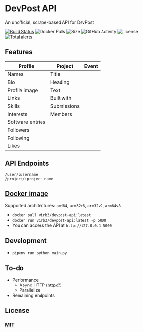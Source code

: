 # DevPost API
An unofficial, scrape-based API for DevPost

[![Build Status](https://travis-ci.org/ViRb3/devpost-api.svg?branch=master)](https://travis-ci.org/ViRb3/devpost-api)
![Docker Pulls](https://img.shields.io/docker/pulls/virb3/devpost-api)
![Size](https://img.shields.io/github/repo-size/ViRb3/devpost-api)
![GitHub Activity](https://img.shields.io/github/last-commit/ViRb3/devpost-api)
![License](https://img.shields.io/github/license/ViRb3/devpost-api)
[![Total alerts](https://img.shields.io/lgtm/alerts/g/ViRb3/devpost-api.svg?logo=lgtm&logoWidth=18)](https://lgtm.com/projects/g/ViRb3/devpost-api/alerts/)

## Features
| Profile           | Project           | Event
| ---               | ---               | ---
| Names             | Title             |
| Bio               | Heading
| Profile image     | Text
| Links             | Built with
| Skills            | Submissions
| Interests         | Members
| Software entries  |
| Followers         |
| Following         |
| Likes             |

## API Endpoints
```
/user/:username
/project/:project_name
```

## [Docker image](https://hub.docker.com/r/virb3/devpost-api)
Supported architectures: `amd64`, `arm32v6`, `arm32v7`, `arm64v8`
- `docker pull virb3/devpost-api:latest`
- `docker run virb3/devpost-api:latest -p 5000`
- You can access the API at `http://127.0.0.1:5000`
## Development
- `pipenv run python main.py`

## To-do
- Performance
  - Async HTTP ([httpx?](https://github.com/encode/httpx))
  - Parallelize
- Remaining endpoints

## License
### [MIT](LICENSE)